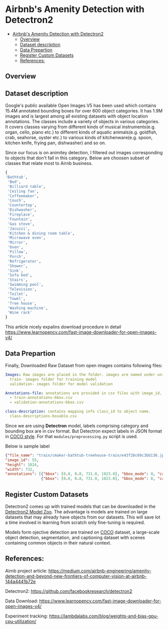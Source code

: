 # Airbnb's Amenity Detection with Detectron2

- [Airbnb's Amenity Detection with Detectron2](#airbnbs-amenity-detection-with-detectron2)
  - [Overview](#overview)
  - [Dataset description](#dataset-description)
  - [Data Prepartion](#data-prepartion)
  - [Register Custom Datasets](#register-custom-datasets)
  - [References:](#references)

## Overview



## Dataset description

Google's public available Open Images V5 has been used which contains 15.4M annotated bounding boxes for over 600 object categories. It has 1.9M images and is largest among all existing datasets with object location annotations. The classes include a variety of objects in various categories. It covers classes varying from different kinds of musical instruments(e.g. organ, cello, piano etc.) to different kinds of aquatic animals(e.g. goldfish, crab, seahorse, oyster etc.) to various kinds of kitchenware(e.g. spoon, kitchen knife, frying pan, dishwasher) and so on.

Since our focus is on animitey detection, I filtered out images corresponding to objects that don't fall in this category. Below are choosen subset of classes that relate most to Airnb business.

```py
{
'Bathtub',
 'Bed',
 'Billiard table',
 'Ceiling fan',
 'Coffeemaker',
 'Couch',
 'Countertop',
 'Dishwasher',
 'Fireplace',
 'Fountain',
 'Gas stove',
 'Jacuzzi',
 'Kitchen & dining room table',
 'Microwave oven',
 'Mirror',
 'Oven',
 'Pillow',
 'Porch',
 'Refrigerator',
 'Shower',
 'Sink',
 'Sofa bed',
 'Stairs',
 'Swimming pool',
 'Television',
 'Toilet',
 'Towel',
 'Tree house',
 'Washing machine',
 'Wine rack'
}
```

This article nicely expalins download procedure in detail 
https://www.learnopencv.com/fast-image-downloader-for-open-images-v4/

## Data Prepartion

Finally, Downloaded Raw Dataset from open images contains following files:

``` yaml
Images: Raw images are placed in the folder. images are named under unique ids as 'id.jpg'.
  train- images folder for training model
  validation- images folder for model validation

Annotations-file: annotations are provided in csv files with image_id, object class_id, coordinates of annotation boxes that corresponding to object.
  - train-annotations-bbox.csv
  - validation-annotations-bbox.csv

class-description: contains mapping info class_id to object name.
  class-descriptions-boxable.csv
```

Since we are using **Detectron** model, labels comprising category and bounding box are in csv format. But Detectron expect labels in JSON format in [COCO style](https://www.immersivelimit.com/tutorials/create-coco-annotations-from-scratch). For that ```modules/preprocessing.py``` script is used. 

Below is sample label   
``` json
{"file_name": "train/cmaker-bathtub-treehouse-train/e43f28c69c3bb136.jpg", 
"image_id": 55, 
"height": 1024, 
"width": 732, 
"annotations": [{"bbox": [0.0, 0.0, 731.0, 1023.0], "bbox_mode": 0, "category_id": 0}, 
                {"bbox": [0.0, 0.0, 731.0, 1023.0], "bbox_mode": 0, "category_id": 0}]}
```

## Register Custom Datasets
Detectron2 comes up with trained models that can be downloaded in the [Detectron2 Model Zoo](https://github.com/facebookresearch/detectron2/blob/master/MODEL_ZOO.md). The advantage is models are trained on large datasets that may already have objects from our datasets. This will save lot a time involved in learning from scratch only fine-tuning is required.

Models form ojective detection are trained on [COCO](https://cocodataset.org/#home) dataset, a large-scale object detection, segmentation, and captioning dataset with scenes containing common objects in their natural context.



## References:
Airnb  project article: https://medium.com/airbnb-engineering/amenity-detection-and-beyond-new-frontiers-of-computer-vision-at-airbnb-144a4441b72e

Detectron2: https://github.com/facebookresearch/detectron2

Data Download: https://www.learnopencv.com/fast-image-downloader-for-open-images-v4/


Experiment tracking: https://lambdalabs.com/blog/weights-and-bias-gpu-cpu-utilization/
